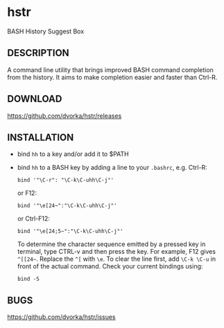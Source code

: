 hstr
====

BASH History Suggest Box

DESCRIPTION
-----------
A command line utility that brings improved BASH command completion 
from the history. It aims to make completion easier and faster
than Ctrl-R.


DOWNLOAD
--------
https://github.com/dvorka/hstr/releases


INSTALLATION
------------
* bind `hh` to a key and/or add it to $PATH
* bind `hh` to a BASH key by adding a line to your `.bashrc`, e.g. Ctrl-R:

    `bind '"\C-r": "\C-k\C-uhh\C-j"'`

  or F12:

    `bind '"\e[24~":"\C-k\C-uhh\C-j"'` 

  or Ctrl-F12:

    `bind '"\e[24;5~":"\C-k\C-uhh\C-j"'`

  To determine the character sequence emitted by a pressed key in terminal, 
  type CTRL-v and then press the key. For example, F12 gives `^[[24~`. 
  Replace the `^[` with `\e`. To clear the line first, add `\C-k \C-u` in front of 
  the actual command. Check your current bindings using:

    `bind -S`

BUGS
----
https://github.com/dvorka/hstr/issues

